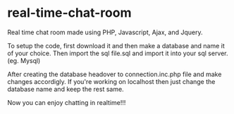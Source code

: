 # real-time-chat-room

Real time chat room made using PHP, Javascript, Ajax, and Jquery.

To setup the code, first download it and then make a database and name it of your choice.
Then import the sql file.sql and import it into your sql server.(eg. Mysql)

After creating the database headover to connection.inc.php file and make changes accordigly.
If you're working on localhost then just change the database name and keep the rest same.

Now you can enjoy chatting in realtime!!!

